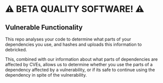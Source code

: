 # ⚠️ BETA QUALITY SOFTWARE! ⚠️

## Vulnerable Functionality

This repo analyses your code to determine what parts of your dependencies you use, and hashes and uploads this information to debricked.

This, combined with our information about what parts of dependencies are affected by CVEs, allows us to determine whether you use the parts of a dependency affected by a vulnerability, or if its safe to continue using the dependency in spite of the vulnerability.
